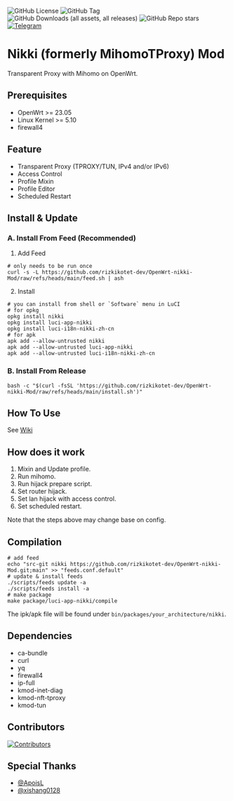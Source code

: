 ![GitHub License](https://img.shields.io/github/license/morytyann/OpenWrt-nikki?style=for-the-badge&logo=github) 
![GitHub Tag](https://img.shields.io/github/v/release/rizkikotet-dev/OpenWrt-nikki-Mod?style=for-the-badge&logo=github) 
![GitHub Downloads (all assets, all releases)](https://img.shields.io/github/downloads/rizkikotet-dev/OpenWrt-nikki-Mod/total?style=for-the-badge&logo=github) 
![GitHub Repo stars](https://img.shields.io/github/stars/rizkikotet-dev/OpenWrt-nikki-Mod?style=for-the-badge&logo=github) 
[![Telegram](https://img.shields.io/badge/Contact-Telegram-26A5E4?style=for-the-badge&logo=telegram)](https://t.me/RizkiKotet)

# Nikki (formerly MihomoTProxy) Mod

Transparent Proxy with Mihomo on OpenWrt.

## Prerequisites

- OpenWrt >= 23.05
- Linux Kernel >= 5.10
- firewall4

## Feature

- Transparent Proxy (TPROXY/TUN, IPv4 and/or IPv6)
- Access Control
- Profile Mixin
- Profile Editor
- Scheduled Restart

## Install & Update

### A. Install From Feed (Recommended)

1. Add Feed

```shell
# only needs to be run once
curl -s -L https://github.com/rizkikotet-dev/OpenWrt-nikki-Mod/raw/refs/heads/main/feed.sh | ash
```

2. Install

```shell
# you can install from shell or `Software` menu in LuCI
# for opkg
opkg install nikki
opkg install luci-app-nikki
opkg install luci-i18n-nikki-zh-cn
# for apk
apk add --allow-untrusted nikki
apk add --allow-untrusted luci-app-nikki
apk add --allow-untrusted luci-i18n-nikki-zh-cn
```

### B. Install From Release

```shell
bash -c "$(curl -fsSL 'https://github.com/rizkikotet-dev/OpenWrt-nikki-Mod/raw/refs/heads/main/install.sh')"
```

## How To Use

See [Wiki](https://github.com/rizkikotet-dev/OpenWrt-nikki/wiki)

## How does it work

1. Mixin and Update profile.
2. Run mihomo.
3. Run hijack prepare script.
4. Set router hijack.
5. Set lan hijack with access control.
6. Set scheduled restart.

Note that the steps above may change base on config.

## Compilation

```shell
# add feed
echo "src-git nikki https://github.com/rizkikotet-dev/OpenWrt-nikki-Mod.git;main" >> "feeds.conf.default"
# update & install feeds
./scripts/feeds update -a
./scripts/feeds install -a
# make package
make package/luci-app-nikki/compile
```

The ipk/apk file will be found under `bin/packages/your_architecture/nikki`.

## Dependencies

- ca-bundle
- curl
- yq
- firewall4
- ip-full
- kmod-inet-diag
- kmod-nft-tproxy
- kmod-tun

## Contributors

[![Contributors](https://contrib.rocks/image?repo=nikkinikki-org/OpenWrt-nikki)](https://github.com/nikkinikki-org/OpenWrt-nikki/graphs/contributors)

## Special Thanks

- [@ApoisL](https://github.com/apoiston)
- [@xishang0128](https://github.com/xishang0128)
